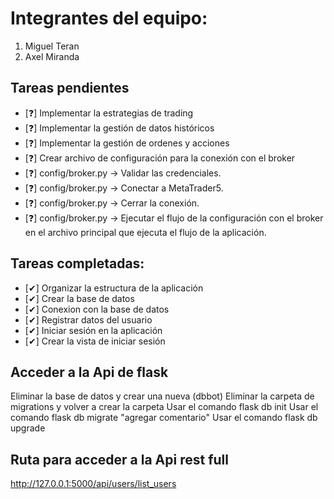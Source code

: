 # Integrantes del equipo:
1. Miguel Teran
2. Axel Miranda

## Tareas pendientes
- [❓] Implementar la estrategias de trading
- [❓] Implementar la gestión de datos históricos
- [❓] Implementar la gestión de ordenes y acciones
- [❓] Crear archivo de configuración para la conexión con el broker
- [❓] config/broker.py  -> Validar las credenciales.
- [❓] config/broker.py  -> Conectar a MetaTrader5.
- [❓] config/broker.py  -> Cerrar la conexión.
- [❓] config/broker.py  -> Ejecutar el flujo de la configuración con el broker en el archivo principal que ejecuta el flujo de la aplicación.

## Tareas completadas:
- [✔] Organizar la estructura de la aplicación
- [✔] Crear la base de datos
- [✔] Conexion con la base de datos
- [✔] Registrar datos del usuario
- [✔] Iniciar sesión en la aplicación
- [✔] Crear la vista de iniciar sesión

## Acceder a la Api de flask
Eliminar la base de datos y crear una nueva (dbbot)
Eliminar la carpeta de migrations y volver a crear la carpeta
Usar el comando flask db init
Usar el comando flask db migrate "agregar comentario"
Usar el comando flask db upgrade

## Ruta para acceder a la Api rest full
http://127.0.0.1:5000/api/users/list_users


